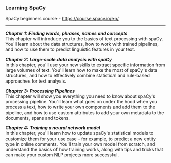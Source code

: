 ### Learning SpaCy

SpaCy beginners course - https://course.spacy.io/en/

---

_**Chapter 1: Finding words, phrases, names and concepts**_\
This chapter will introduce you to the basics of text processing with spaCy. You'll learn about the data structures, how
to work with trained pipelines, and how to use them to predict linguistic features in your text.

_**Chapter 2: Large-scale data analysis with spaCy**_\
In this chapter, you'll use your new skills to extract specific information from large volumes of text. You'll learn how
to make the most of spaCy's data structures, and how to effectively combine statistical and rule-based approaches for
text analysis.

_**Chapter 3: Processing Pipelines**_\
This chapter will show you everything you need to know about spaCy's processing pipeline. You'll learn what goes on
under the hood when you process a text, how to write your own components and add them to the pipeline, and how to use
custom attributes to add your own metadata to the documents, spans and tokens.

_**Chapter 4: Training a neural network model**_\
In this chapter, you'll learn how to update spaCy's statistical models to customize them for your use case – for
example, to predict a new entity type in online comments. You'll train your own model from scratch, and understand the
basics of how training works, along with tips and tricks that can make your custom NLP projects more successful.